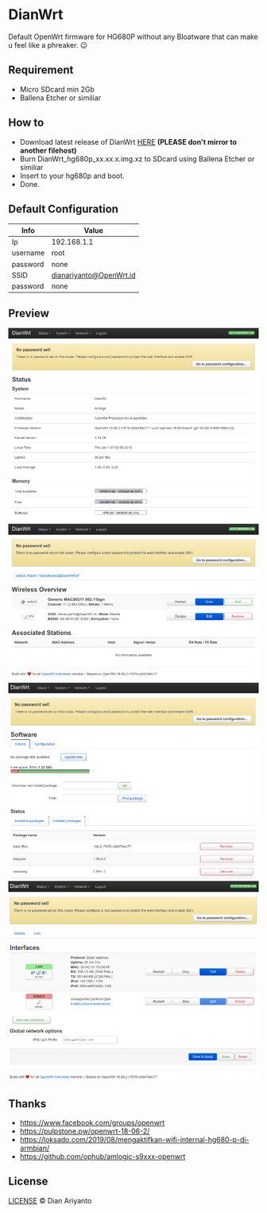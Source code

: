 # DianWrt
Default OpenWrt firmware for HG680P without any Bloatware that can make u feel like a phreaker. 😉

## Requirement
* Micro SDcard min 2Gb
* Ballena Etcher or similiar

## How to
* Download latest release of DianWrt [HERE](https://github.com/dianariyanto/dianwrt/releases) **(PLEASE don't mirror to another filehost)**
* Burn DianWrt_hg680p_xx.xx.x.img.xz to SDcard using Ballena Etcher or similiar
* Insert to your hg680p and boot.
* Done.

## Default Configuration
| Info      | Value                   |
| --------- | -----------             |
| Ip        | 192.168.1.1             |
| username  | root                    |
| password  | none                    |
| SSID	    | dianariyanto@OpenWrt.id |
| password  | none                    |

## Preview
![DianWrt](/screenshot/1.png)
![OpenWrt for HG680p](/screenshot/2.png)
![Download firmware hg680p openwrt](/screenshot/3.png)
![hg680p openwrt](/screenshot/4.png)

## Thanks
* https://www.facebook.com/groups/openwrt
* https://pulpstone.pw/openwrt-18-06-2/
* https://loksado.com/2019/08/mengaktifkan-wifi-internal-hg680-p-di-armbian/
* https://github.com/ophub/amlogic-s9xxx-openwrt

## License

[LICENSE](https://github.com/dianariyanto/dianwrt/blob/main/LICENSE) © Dian Ariyanto

